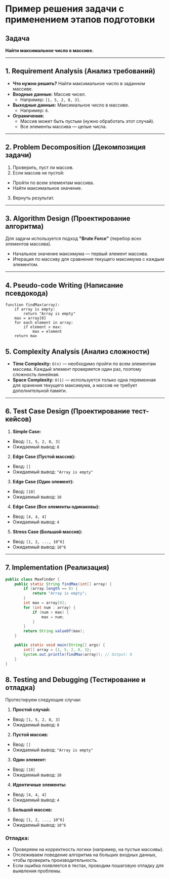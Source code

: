 # Пример решения задачи с применением этапов подготовки

## Задача

**Найти максимальное число в массиве.**

---

## 1. **Requirement Analysis (Анализ требований)**

- **Что нужно решить?** Найти максимальное число в заданном массиве.
- **Входные данные:** Массив чисел.
    - Например: `[1, 5, 2, 8, 3]`.
- **Выходные данные:** Максимальное число в массиве.
    - Например: `8`.
- **Ограничения:**
    - Массив может быть пустым (нужно обработать этот случай).
    - Все элементы массива — целые числа.

---

## 2. **Problem Decomposition (Декомпозиция задачи)**

1. Проверить, пуст ли массив.
2. Если массив не пустой:

- Пройти по всем элементам массива.
- Найти максимальное значение.

3. Вернуть результат.

---

## 3. **Algorithm Design (Проектирование алгоритма)**

Для задачи используется подход **"Brute Force"** (перебор всех элементов массива).

- Начальное значение максимума — первый элемент массива.
- Итерация по массиву для сравнения текущего максимума с каждым элементом.

---

## 4. **Pseudo-code Writing (Написание псевдокода)**

```plaintext
function findMax(array):
    if array is empty:
        return "Array is empty"
    max = array[0]
    for each element in array:
        if element > max:
            max = element
    return max
```

## 5. **Complexity Analysis (Анализ сложности)**

- **Time Complexity:** `O(n)` — необходимо пройти по всем элементам массива. Каждый элемент проверяется один раз,
  поэтому сложность линейная.
- **Space Complexity:** `O(1)` — используется только одна переменная для хранения текущего максимума, а массив не
  требует дополнительной памяти.

---

## 6. **Test Case Design (Проектирование тест-кейсов)**

1. **Simple Case:**

- Ввод: `[1, 5, 2, 8, 3]`
- Ожидаемый вывод: `8`

2. **Edge Case (Пустой массив):**

- Ввод: `[]`
- Ожидаемый вывод: `"Array is empty"`

3. **Edge Case (Один элемент):**

- Ввод: `[10]`
- Ожидаемый вывод: `10`

4. **Edge Case (Все элементы одинаковы):**

- Ввод: `[4, 4, 4]`
- Ожидаемый вывод: `4`

5. **Stress Case (Большой массив):**

- Ввод: `[1, 2, ..., 10^6]`
- Ожидаемый вывод: `10^6`

---

## 7. **Implementation (Реализация)**

```java
public class MaxFinder {
    public static String findMax(int[] array) {
        if (array.length == 0) {
            return "Array is empty";
        }
        int max = array[0];
        for (int num : array) {
            if (num > max) {
                max = num;
            }
        }
        return String.valueOf(max);
    }

    public static void main(String[] args) {
        int[] array = {1, 5, 2, 8, 3};
        System.out.println(findMax(array)); // Output: 8
    }
}
```


## 8. **Testing and Debugging (Тестирование и отладка)**

Протестируем следующие случаи:

1. **Простой случай:**
  - Ввод: `[1, 5, 2, 8, 3]`
  - Ожидаемый вывод: `8`

2. **Пустой массив:**
  - Ввод: `[]`
  - Ожидаемый вывод: `"Array is empty"`

3. **Один элемент:**
  - Ввод: `[10]`
  - Ожидаемый вывод: `10`

4. **Идентичные элементы:**
  - Ввод: `[4, 4, 4]`
  - Ожидаемый вывод: `4`

5. **Большой массив:**
  - Ввод: `[1, 2, ..., 10^6]`
  - Ожидаемый вывод: `10^6`

### Отладка:
- Проверяем на корректность логики (например, на пустые массивы).
- Отслеживаем поведение алгоритма на больших входных данных, чтобы проверить производительность.
- Если ошибка появляется в тестах, проводим пошаговую отладку для выявления проблемы.






